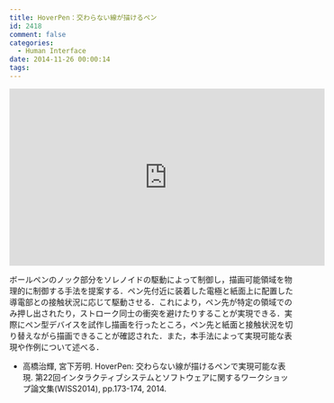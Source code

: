 ```yaml
---
title: HoverPen：交わらない線が描けるペン
id: 2418
comment: false
categories:
  - Human Interface
date: 2014-11-26 00:00:14
tags:
---
```



<iframe width="560" height="315" src="https://www.youtube.com/embed/Qc9z0iq3wX4" frameborder="0" allowfullscreen></iframe>

<!--more-->

ボールペンのノック部分をソレノイドの駆動によって制御し，描画可能領域を物理的に制御する手法を提案する．ペン先付近に装着した電極と紙面上に配置した導電部との接触状況に応じて駆動させる．これにより，ペン先が特定の領域でのみ押し出されたり，ストローク同士の衝突を避けたりすることが実現できる．実際にペン型デバイスを試作し描画を行ったところ，ペン先と紙面と接触状況を切り替えながら描画できることが確認された．また，本手法によって実現可能な表現や作例について述べる．

*   高橋治輝, 宮下芳明. HoverPen: 交わらない線が描けるペンで実現可能な表現. 第22回インタラクティブシステムとソフトウェアに関するワークショップ論文集(WISS2014), pp.173-174, 2014.
